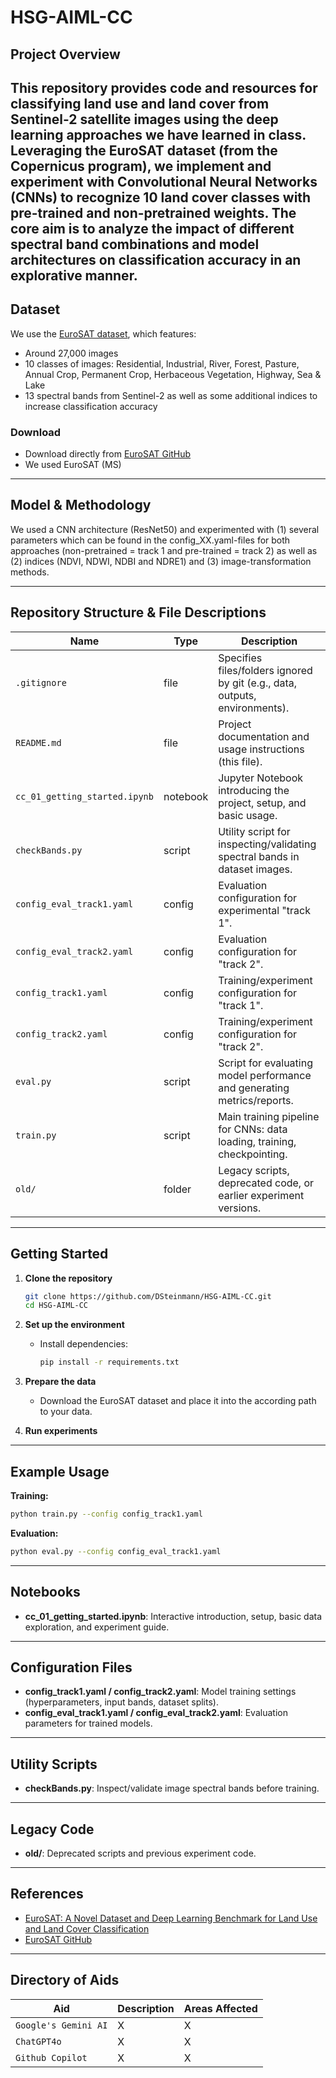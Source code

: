# HSG-AIML-CC


## Project Overview

This repository provides code and resources for classifying **land use and land cover** from **Sentinel-2 satellite images** using the deep learning approaches we have learned in class. Leveraging the **EuroSAT dataset** (from the Copernicus program), we implement and experiment with **Convolutional Neural Networks (CNNs)** to recognize 10 land cover classes with pre-trained and non-pretrained weights. The core aim is to analyze the impact of different spectral band combinations and model architectures on classification accuracy in an explorative manner.
---
## Dataset

We use the [EuroSAT dataset](https://github.com/phelber/eurosat), which features:
- Around 27,000 images
- 10 classes of images: Residential, Industrial, River, Forest, Pasture, Annual Crop, Permanent Crop, Herbaceous Vegetation, Highway, Sea & Lake
- 13 spectral bands from Sentinel-2 as well as some additional indices to increase classification accuracy

### Download

- Download directly from [EuroSAT GitHub](https://github.com/phelber/eurosat)
- We used EuroSAT (MS)
---

## Model & Methodology

We used a CNN architecture (ResNet50) and experimented with (1) several parameters which can be found in the config_XX.yaml-files for both approaches (non-pretrained = track 1 and pre-trained = track 2) as well as (2) indices (NDVI, NDWI, NDBI and NDRE1) and (3) image-transformation methods.

---

## Repository Structure & File Descriptions

| Name                          | Type      | Description |
|-------------------------------|-----------|-------------|
| `.gitignore`                  | file      | Specifies files/folders ignored by git (e.g., data, outputs, environments). |
| `README.md`                   | file      | Project documentation and usage instructions (this file). |
| `cc_01_getting_started.ipynb` | notebook  | Jupyter Notebook introducing the project, setup, and basic usage. |
| `checkBands.py`               | script    | Utility script for inspecting/validating spectral bands in dataset images. |
| `config_eval_track1.yaml`     | config    | Evaluation configuration for experimental "track 1". |
| `config_eval_track2.yaml`     | config    | Evaluation configuration for "track 2". |
| `config_track1.yaml`          | config    | Training/experiment configuration for "track 1". |
| `config_track2.yaml`          | config    | Training/experiment configuration for "track 2". |
| `eval.py`                     | script    | Script for evaluating model performance and generating metrics/reports. |
| `train.py`                    | script    | Main training pipeline for CNNs: data loading, training, checkpointing. |
| `old/`                        | folder    | Legacy scripts, deprecated code, or earlier experiment versions. |

---

## Getting Started

1. **Clone the repository**
   ```sh
   git clone https://github.com/DSteinmann/HSG-AIML-CC.git
   cd HSG-AIML-CC
   ```

2. **Set up the environment**
   - Install dependencies:
     ```sh
     pip install -r requirements.txt
     ```
3. **Prepare the data**
   - Download the EuroSAT dataset and place it into the according path to your data.
4. **Run experiments**
---

## Example Usage

**Training:**
```sh
python train.py --config config_track1.yaml
```

**Evaluation:**
```sh
python eval.py --config config_eval_track1.yaml
```

---

## Notebooks

- **cc_01_getting_started.ipynb**: Interactive introduction, setup, basic data exploration, and experiment guide.

---

## Configuration Files

- **config_track1.yaml / config_track2.yaml**: Model training settings (hyperparameters, input bands, dataset splits).
- **config_eval_track1.yaml / config_eval_track2.yaml**: Evaluation parameters for trained models.

---

## Utility Scripts

- **checkBands.py**: Inspect/validate image spectral bands before training.

---

## Legacy Code

- **old/**: Deprecated scripts and previous experiment code.

---

## References

- [EuroSAT: A Novel Dataset and Deep Learning Benchmark for Land Use and Land Cover Classification](https://arxiv.org/abs/1709.00029)
- [EuroSAT GitHub](https://github.com/phelber/eurosat)

---
## Directory of Aids 

| Aid                          | Description      | Areas Affected |
|-------------------------------|-----------|-------------|
| `Google's Gemini AI`                  | X     | X |
| `ChatGPT4o`                   | X      | X |
| `Github Copilot` | X  | X |
